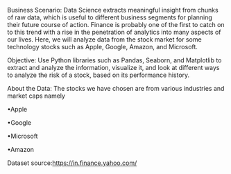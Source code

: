 Business Scenario: Data Science extracts meaningful insight from chunks of raw data, which is useful to different business segments for planning their future course of action. Finance is probably one of the first to catch on to this trend with a rise in the penetration of analytics into many aspects of our lives. Here, we will analyze data from the stock market for some technology stocks such as Apple, Google, Amazon, and Microsoft.


Objective: Use Python libraries such as Pandas, Seaborn, and Matplotlib to extract and analyze the information, visualize it, and look at different ways to analyze the risk of a stock, based on its performance history.


About the Data: The stocks we have chosen are from various industries and market caps namely

•Apple

•Google

•Microsoft

•Amazon

Dataset source:https://in.finance.yahoo.com/

